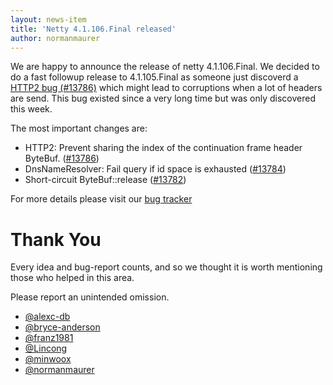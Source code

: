 ```yaml
---
layout: news-item
title: 'Netty 4.1.106.Final released'
author: normanmaurer
---
```


We are happy to announce the release of netty 4.1.106.Final. We decided to do a fast followup release to 4.1.105.Final as someone just
discoverd a [HTTP2 bug (#13786)](https://github.com/netty/netty/issues/13786) which might lead to corruptions when a lot of headers are send.
This bug existed since a very long time but was only discovered this week.


The most important changes are:

* HTTP2: Prevent sharing the index of the continuation frame header ByteBuf. ([#13786](https://github.com/netty/netty/issues/13786))
* DnsNameResolver: Fail query if id space is exhausted ([#13784](https://github.com/netty/netty/issues/13784))
* Short-circuit ByteBuf::release ([#13782](https://github.com/netty/netty/issues/13782))


For more details please visit our [bug tracker](https://github.com/netty/netty/issues?q=milestone%3A4.1.106.Final+is%3Aclosed)

# Thank You

Every idea and bug-report counts, and so we thought it is worth mentioning those who helped in this area.

Please report an unintended omission.

* [@alexc-db](https://github.com/alexc-db)
* [@bryce-anderson](https://github.com/bryce-anderson)
* [@franz1981](https://github.com/franz1981)
* [@Lincong](https://github.com/Lincong)
* [@minwoox](https://github.com/minwoox)
* [@normanmaurer](https://github.com/normanmaurer)
